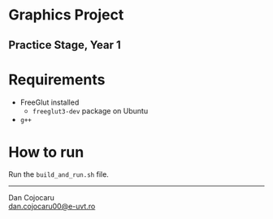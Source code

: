 # Graphics Project
## Practice Stage, Year 1

# Requirements

- FreeGlut installed
    - `freeglut3-dev` package on Ubuntu
- `g++`

# How to run

Run the `build_and_run.sh` file.

---

Dan Cojocaru  
[dan.cojocaru00@e-uvt.ro](mailto:Dan%20Cojocaru<dan.cojocaru00@e-uvt.ro>)
